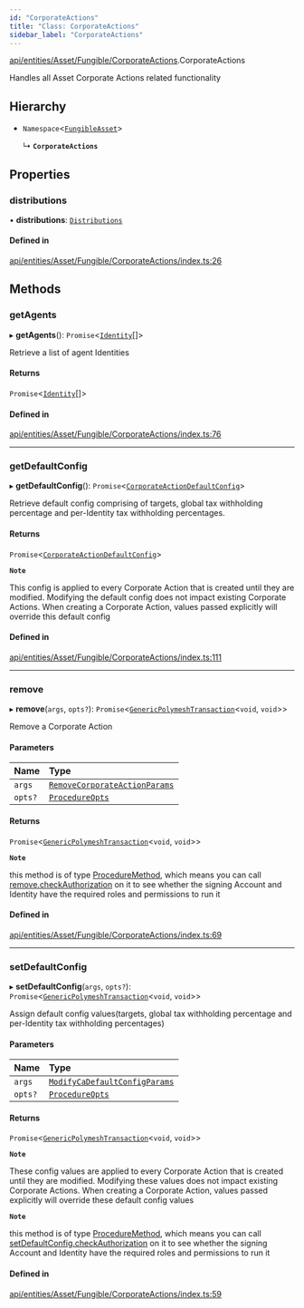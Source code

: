 ```yaml
---
id: "CorporateActions"
title: "Class: CorporateActions"
sidebar_label: "CorporateActions"
---
```


[api/entities/Asset/Fungible/CorporateActions](../../../../../../modules/API/Entities/Asset/Fungible/CorporateActions/CorporateActions.md).CorporateActions

Handles all Asset Corporate Actions related functionality

## Hierarchy

- `Namespace`\<[`FungibleAsset`](../FungibleAsset.md)\>

  ↳ **`CorporateActions`**

## Properties

### distributions

• **distributions**: [`Distributions`](Distributions/Distributions.md)

#### Defined in

[api/entities/Asset/Fungible/CorporateActions/index.ts:26](https://github.com/PolymeshAssociation/polymesh-sdk/blob/daafaa68f/src/api/entities/Asset/Fungible/CorporateActions/index.ts#L26)

## Methods

### getAgents

▸ **getAgents**(): `Promise`\<[`Identity`](../../../Identity/Identity.md)[]\>

Retrieve a list of agent Identities

#### Returns

`Promise`\<[`Identity`](../../../Identity/Identity.md)[]\>

#### Defined in

[api/entities/Asset/Fungible/CorporateActions/index.ts:76](https://github.com/PolymeshAssociation/polymesh-sdk/blob/daafaa68f/src/api/entities/Asset/Fungible/CorporateActions/index.ts#L76)

___

### getDefaultConfig

▸ **getDefaultConfig**(): `Promise`\<[`CorporateActionDefaultConfig`](../../../../../../interfaces/API/Entities/Asset/Fungible/CorporateActions/Types/CorporateActionDefaultConfig/CorporateActionDefaultConfig.md)\>

Retrieve default config comprising of targets, global tax withholding percentage and per-Identity tax withholding percentages.

#### Returns

`Promise`\<[`CorporateActionDefaultConfig`](../../../../../../interfaces/API/Entities/Asset/Fungible/CorporateActions/Types/CorporateActionDefaultConfig/CorporateActionDefaultConfig.md)\>

**`Note`**

This config is applied to every Corporate Action that is created until they are modified. Modifying the default config
  does not impact existing Corporate Actions.
  When creating a Corporate Action, values passed explicitly will override this default config

#### Defined in

[api/entities/Asset/Fungible/CorporateActions/index.ts:111](https://github.com/PolymeshAssociation/polymesh-sdk/blob/daafaa68f/src/api/entities/Asset/Fungible/CorporateActions/index.ts#L111)

___

### remove

▸ **remove**(`args`, `opts?`): `Promise`\<[`GenericPolymeshTransaction`](../../../../../../modules/Types/Types.md#genericpolymeshtransaction)\<`void`, `void`\>\>

Remove a Corporate Action

#### Parameters

| Name | Type |
| :------ | :------ |
| `args` | [`RemoveCorporateActionParams`](../../../../../../interfaces/API/Procedures/Types/RemoveCorporateActionParams/RemoveCorporateActionParams.md) |
| `opts?` | [`ProcedureOpts`](../../../../../../interfaces/Types/ProcedureOpts/ProcedureOpts.md) |

#### Returns

`Promise`\<[`GenericPolymeshTransaction`](../../../../../../modules/Types/Types.md#genericpolymeshtransaction)\<`void`, `void`\>\>

**`Note`**

this method is of type [ProcedureMethod](../../../../../../interfaces/Types/ProcedureMethod/ProcedureMethod.md), which means you can call [remove.checkAuthorization](../../../../../../interfaces/Types/ProcedureMethod/ProcedureMethod.md#checkauthorization)
  on it to see whether the signing Account and Identity have the required roles and permissions to run it

#### Defined in

[api/entities/Asset/Fungible/CorporateActions/index.ts:69](https://github.com/PolymeshAssociation/polymesh-sdk/blob/daafaa68f/src/api/entities/Asset/Fungible/CorporateActions/index.ts#L69)

___

### setDefaultConfig

▸ **setDefaultConfig**(`args`, `opts?`): `Promise`\<[`GenericPolymeshTransaction`](../../../../../../modules/Types/Types.md#genericpolymeshtransaction)\<`void`, `void`\>\>

Assign default config values(targets, global tax withholding percentage and per-Identity tax withholding percentages)

#### Parameters

| Name | Type |
| :------ | :------ |
| `args` | [`ModifyCaDefaultConfigParams`](../../../../../../modules/API/Procedures/Types/Types.md#modifycadefaultconfigparams) |
| `opts?` | [`ProcedureOpts`](../../../../../../interfaces/Types/ProcedureOpts/ProcedureOpts.md) |

#### Returns

`Promise`\<[`GenericPolymeshTransaction`](../../../../../../modules/Types/Types.md#genericpolymeshtransaction)\<`void`, `void`\>\>

**`Note`**

These config values are applied to every Corporate Action that is created until they are modified. Modifying these values
  does not impact existing Corporate Actions.
  When creating a Corporate Action, values passed explicitly will override these default config values

**`Note`**

this method is of type [ProcedureMethod](../../../../../../interfaces/Types/ProcedureMethod/ProcedureMethod.md), which means you can call [setDefaultConfig.checkAuthorization](../../../../../../interfaces/Types/ProcedureMethod/ProcedureMethod.md#checkauthorization)
  on it to see whether the signing Account and Identity have the required roles and permissions to run it

#### Defined in

[api/entities/Asset/Fungible/CorporateActions/index.ts:59](https://github.com/PolymeshAssociation/polymesh-sdk/blob/daafaa68f/src/api/entities/Asset/Fungible/CorporateActions/index.ts#L59)
